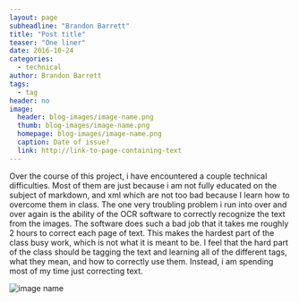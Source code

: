 ```yaml
---
layout: page
subheadline: "Brandon Barrett"
title: "Post title"
teaser: "One liner"
date: 2016-10-24
categories:
  - technical
author: Brandon Barrett
tags:
  - tag
header: no
image:
  header: blog-images/image-name.png
  thumb: blog-images/image-name.png
  homepage: blog-images/image-name.png
  caption: Date of issue?
  link: http://link-to-page-containing-text
---
```

Over the course of this project, i have encountered a couple technical
 difficulties.  Most of them are just because i am not fully educated on the
 subject of markdown, and xml which are not too bad because I learn how to overcome
 them in class.  The one very troubling problem i run into over and over again
 is the ability of the OCR software to correctly recognize the text from the images.
 The software does such a bad job that it takes me roughly 2 hours to correct each page
 of text.  This makes the hardest part of the class busy work, which is not what it
 is meant to be.  I feel that the hard part of the class should be tagging the text
 and learning all of the different tags, what they mean, and how to correctly use them.
 Instead, i am spending most of my time just correcting text.

![image name](image-name.png)
